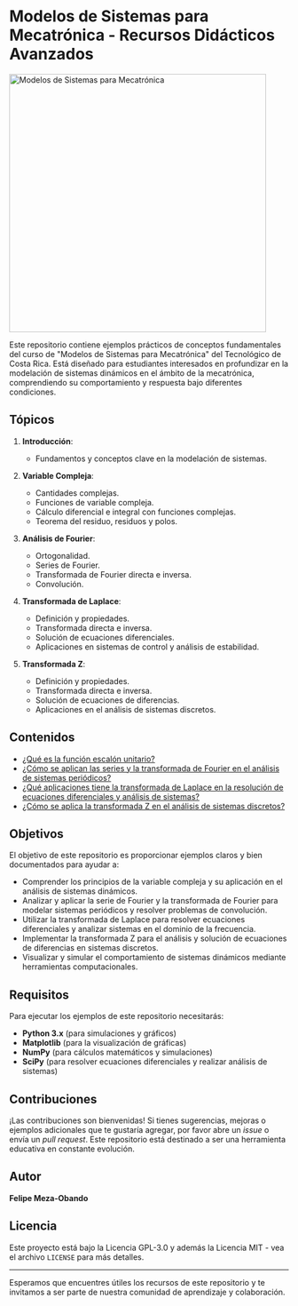 # Modelos de Sistemas para Mecatrónica - Recursos Didácticos Avanzados

<img src="msm.png" alt="Modelos de Sistemas para Mecatrónica" width="463" height="465"/>

Este repositorio contiene ejemplos prácticos de conceptos fundamentales del curso de "Modelos de Sistemas para Mecatrónica" del Tecnológico de Costa Rica. Está diseñado para estudiantes interesados en profundizar en la modelación de sistemas dinámicos en el ámbito de la mecatrónica, comprendiendo su comportamiento y respuesta bajo diferentes condiciones.

## Tópicos

1. **Introducción**:
   - Fundamentos y conceptos clave en la modelación de sistemas.

2. **Variable Compleja**:
   - Cantidades complejas.
   - Funciones de variable compleja.
   - Cálculo diferencial e integral con funciones complejas.
   - Teorema del residuo, residuos y polos.

3. **Análisis de Fourier**:
   - Ortogonalidad.
   - Series de Fourier.
   - Transformada de Fourier directa e inversa.
   - Convolución.

4. **Transformada de Laplace**:
   - Definición y propiedades.
   - Transformada directa e inversa.
   - Solución de ecuaciones diferenciales.
   - Aplicaciones en sistemas de control y análisis de estabilidad.

5. **Transformada Z**:
   - Definición y propiedades.
   - Transformada directa e inversa.
   - Solución de ecuaciones de diferencias.
   - Aplicaciones en el análisis de sistemas discretos.

## Contenidos

- [¿Qué es la función escalón unitario?](./Funcion_Escalon.ipynb)
- [¿Cómo se aplican las series y la transformada de Fourier en el análisis de sistemas periódicos?](./Analisis_de_Fourier.ipynb)
- [¿Qué aplicaciones tiene la transformada de Laplace en la resolución de ecuaciones diferenciales y análisis de sistemas?](./Transformada_de_Laplace.ipynb)
- [¿Cómo se aplica la transformada Z en el análisis de sistemas discretos?](./Transformada_Z.ipynb)

## Objetivos

El objetivo de este repositorio es proporcionar ejemplos claros y bien documentados para ayudar a:
- Comprender los principios de la variable compleja y su aplicación en el análisis de sistemas dinámicos.
- Analizar y aplicar la serie de Fourier y la transformada de Fourier para modelar sistemas periódicos y resolver problemas de convolución.
- Utilizar la transformada de Laplace para resolver ecuaciones diferenciales y analizar sistemas en el dominio de la frecuencia.
- Implementar la transformada Z para el análisis y solución de ecuaciones de diferencias en sistemas discretos.
- Visualizar y simular el comportamiento de sistemas dinámicos mediante herramientas computacionales.

## Requisitos

Para ejecutar los ejemplos de este repositorio necesitarás:

- **Python 3.x** (para simulaciones y gráficos)
- **Matplotlib** (para la visualización de gráficas)
- **NumPy** (para cálculos matemáticos y simulaciones)
- **SciPy** (para resolver ecuaciones diferenciales y realizar análisis de sistemas)

## Contribuciones

¡Las contribuciones son bienvenidas! Si tienes sugerencias, mejoras o ejemplos adicionales que te gustaría agregar, por favor abre un *issue* o envía un *pull request*. Este repositorio está destinado a ser una herramienta educativa en constante evolución.

## Autor
**Felipe Meza-Obando**

## Licencia
Este proyecto está bajo la Licencia GPL-3.0 y además la Licencia MIT - vea el archivo `LICENSE` para más detalles.

---

Esperamos que encuentres útiles los recursos de este repositorio y te invitamos a ser parte de nuestra comunidad de aprendizaje y colaboración.
